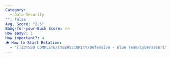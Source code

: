 ```yaml
---
Category:
  - Data Security
"": false
Avg. Score: "2.5"
Bang-for-your-Buck Score: 🔥🔥
How easy?: 1
How important?: 4
🪵 How to Start Relation:
  - "[[Z3TSSU COMPLETE/CYBERSECURITY/Defensive - Blue Team/Cybersecurity Checklist (Free Version)/Master Page/Data Security]]"
---
```

